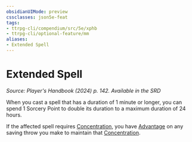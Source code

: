```yaml
---
obsidianUIMode: preview
cssclasses: json5e-feat
tags:
- ttrpg-cli/compendium/src/5e/xphb
- ttrpg-cli/optional-feature/mm
aliases:
- Extended Spell
---
```

# Extended Spell
*Source: Player's Handbook (2024) p. 142. Available in the <span title='Systems Reference Document (5.2)'>SRD</span>*  

When you cast a spell that has a duration of 1 minute or longer, you can spend 1 Sorcery Point to double its duration to a maximum duration of 24 hours.

If the affected spell requires [Concentration](Інструменти%20ДМ/CLI/rules/conditions.md#Concentration), you have [Advantage](Інструменти%20ДМ/CLI/rules/variant-rules/advantage-xphb.md) on any saving throw you make to maintain that [Concentration](Інструменти%20ДМ/CLI/rules/conditions.md#Concentration).